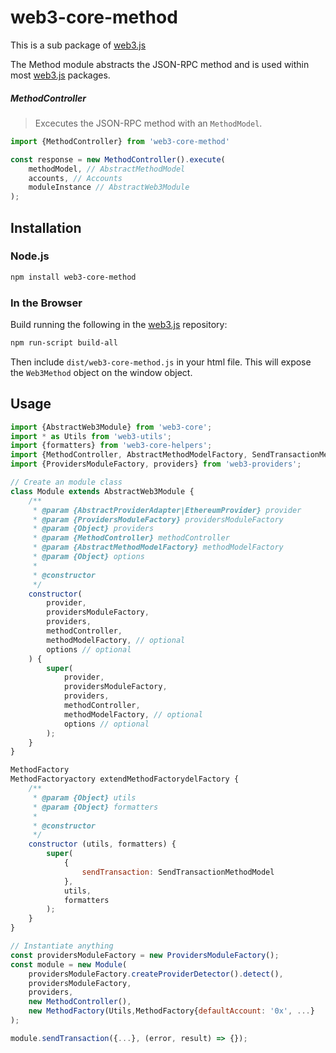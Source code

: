 # web3-core-method

This is a sub package of [web3.js][repo]

The Method module abstracts the JSON-RPC method and is used within most [web3.js][repo] packages.


##### MethodController
> Excecutes the JSON-RPC method with an ```MethodModel```.

```js 
import {MethodController} from 'web3-core-method'

const response = new MethodController().execute(
    methodModel, // AbstractMethodModel
    accounts, // Accounts
    moduleInstance // AbstractWeb3Module
); 
```

## Installation

### Node.js

```bash
npm install web3-core-method
```

### In the Browser

Build running the following in the [web3.js][repo] repository:

```bash
npm run-script build-all
```

Then include `dist/web3-core-method.js` in your html file.
This will expose the `Web3Method` object on the window object.


## Usage

```js
import {AbstractWeb3Module} from 'web3-core';
import * as Utils from 'web3-utils';
import {formatters} from 'web3-core-helpers';
import {MethodController, AbstractMethodModelFactory, SendTransactionMethodModel} from 'web3-core-method';
import {ProvidersModuleFactory, providers} from 'web3-providers';

// Create an module class
class Module extends AbstractWeb3Module {
    /**
     * @param {AbstractProviderAdapter|EthereumProvider} provider
     * @param {ProvidersModuleFactory} providersModuleFactory
     * @param {Object} providers
     * @param {MethodController} methodController
     * @param {AbstractMethodModelFactory} methodModelFactory
     * @param {Object} options
     * 
     * @constructor
     */
    constructor(
        provider,
        providersModuleFactory,
        providers,
        methodController, 
        methodModelFactory, // optional
        options // optional
    ) {
        super(
            provider,
            providersModuleFactory,
            providers,
            methodController, 
            methodModelFactory, // optional
            options // optional
        );
    }
}

MethodFactory
MethodFactoryactory extendMethodFactorydelFactory {
    /**
     * @param {Object} utils
     * @param {Object} formatters
     * 
     * @constructor
     */
    constructor (utils, formatters) {
        super(
            {
                sendTransaction: SendTransactionMethodModel
            },
            utils,
            formatters
        );
    }
}

// Instantiate anything
const providersModuleFactory = new ProvidersModuleFactory();
const module = new Module(
    providersModuleFactory.createProviderDetector().detect(), 
    providersModuleFactory, 
    providers,
    new MethodController(), 
    new MethodFactory(Utils,MethodFactory{defaultAccount: '0x', ...}
);

module.sendTransaction({...}, (error, result) => {});
```


[docs]: http://web3js.readthedocs.io/en/1.0/
[repo]: https://github.com/ethereum/web3.js


